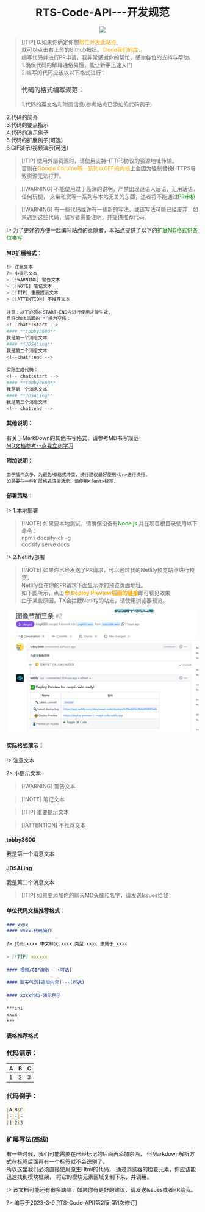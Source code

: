 <div style="display:flex;align-content: flex-start;flex-wrap: nowrap;flex-direction: row;justify-content: center;">
<h1>RTS-Code-API---开发规范</h1>
</div>
<div style="display:flex;align-content: flex-start;flex-wrap: nowrap;flex-direction: row;justify-content: center;">
 <img src="https://rwapi-code.netlify.app/images/title.png">
 </div>

> [!TIP] 0.如果你确定你想<font color=orange>帮忙开发此站点</font>,<br>
就可以点击右上角的Github按钮，<font color=orange>Clone我们的库</font>，<br>
编写代码并进行PR申请，我非常感谢你的帮忙，感谢各位的支持与帮助。<br>
> 1.确保代码的解释通俗易懂，能让新手迅速入门<br>2.编写的代码应该以以下格式进行：
> <h3>代码的格式编写规范：</h3>1.代码的英文名和附属信息(参考站点已添加的代码例子)<br>
2.代码的简介<br>
3.代码的要点指示<br>
4.代码的演示例子<br>
5.代码的扩展例子(可选)<br>
6.GIF演示/视频演示(可选)

> [!TIP] 使用外部资源时，请使用支持HTTPS协议的资源地址传输。<br>
否则在<font color=orange>Google Chrome等一系列以CEF的内核</font>上会因为强制替换HTTPS导致资源无法打开。

> [!WARNING] 不能使用过于高深的说明，严禁出现谜语人话语，无用话语，任何玩梗，
夹带私货等一系列与本站无关的东西，违者将不能通过<font color=green>PR审核</font>

> [!WARNING] 有一些代码或许有一些新的写法，或该写法可能已经废弃，如果遇到这些代码，编写者需要注明，并提供推荐代码。

!> 为了更好的方便一起编写站点的贡献者，本站点提供了以下的<font color=green>扩展MD格式供各位书写</font>

#### MD扩展格式：
```bash
!> 注意文本
?> 小提示文本
> [!WARNING] 警告文本
> [!NOTE] 笔记文本
> [!TIP] 重要提示文本
> [!ATTENTION] 不推荐文本

注意：以下必须在START-END内进行使用才能生效,
且将chat后面的"*"换为空格：
<!--chat*:start -->
#### **tobby3600**
我是第一个消息文本
#### **JDSALing**
我是第二个消息文本
<!--chat*:end -->

实际生成代码：
<!-- chat:start -->
#### **tobby3600**
我是第一个消息文本
#### **JDSALing**
我是第二个消息文本
<!-- chat:end -->
```
#### 其他说明：
有关于MarkDown的其他书写格式，请参考MD书写规范  
[MD文档参考--点我立刻学习](https://docs.github.com/zh/get-started/writing-on-github/getting-started-with-writing-and-formatting-on-github/basic-writing-and-formatting-syntax)

#### 附加说明：
```txt
由于插件众多，为避免MD格式冲突，换行建议最好使用<br>进行换行，
如果要在一些扩展格式渲染演示，请使用<font>标签,
```

#### 部署策略：

!> 1.本地部署

> [!NOTE] 如果要本地测试，请确保设备有<font color=green>Node.js</font>
并在项目根目录使用以下命令：<br>
> npm i docsify-cli -g<br>docsify serve docs

!> 2.Netlify部署

> [!NOTE] 如果你已经发送了PR请求，可以通过我的Netlify预览站点进行预览，<br>
Netlify会在你的PR请求下面显示你的预览页面地址。<br>
如下图所示，点击<b><font color=orange>😎 Deploy Preview后面的链接</font></b>即可看见效果<br>
由于某些原因，TX会拦截Netlify的站点，请使用浏览器预览。

<img src="images/example.png">


#### 实际格式演示：
!> 注意文本

?> 小提示文本

> [!WARNING] 警告文本

> [!NOTE] 笔记文本

> [!TIP] 重要提示文本

> [!ATTENTION] 不推荐文本

<!-- chat:start -->
#### **tobby3600**
我是第一个消息文本
#### **JDSALing**
我是第二个消息文本
<!-- chat:end -->

> [!TIP] 如果要添加你的聊天MD头像和名字，请发送Issues给我

#### 单位代码文档推荐格式：
```markdown
### xxxx
#### xxxx-代码简介

?> 代码:xxxx 中文释义:xxxx 类型:xxxx 隶属于:xxxx

> [!TIP] xxxxxx

#### 视频/GIF演示---(可选)

#### 聊天气泡[追加内容]---(可选)

#### xxxx代码-演示例子

***ini
xxxx
***

```

#### 表格推荐格式

### 代码演示：
|A|B|C|  
|-|-|-
|1|2|3|

### 代码例子：

```markdown
|A|B|C|  
|-|-|-
|1|2|3|
```

### 扩展写法(高级)

有一些时候，我们可能需要在已经标记的后面再添加东西，
但Markdown解析方式在标签后面再有一个标签就不会识别了。  
所以这里我们必须直接使用原生Html的代码，
通过浏览器的检查元素，你应该能迅速找到模块框架，
将它的模块元素区域复制下来，并调用。

<!-- MarkDown表格必须有上方的分割线以告诉浏览器是表格 -->

!> 该文档可能还有很多缺陷，如果你有更好的建议，请发送Issues或者PR给我。

?> 编写于2023-3-9 RTS-Code-API[第2版-第1次修订]